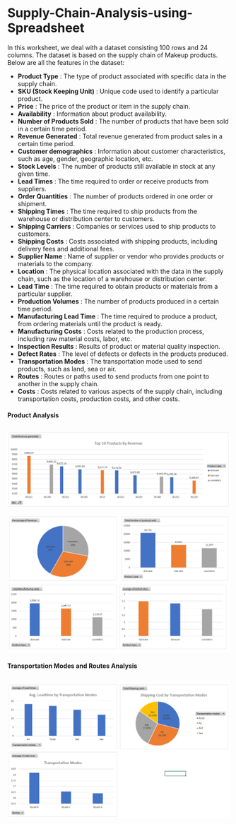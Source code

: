 # Supply-Chain-Analysis-using-Spreadsheet
In this worksheet, we deal with a dataset consisting 100 rows and 24 columns. The dataset is based on the supply chain of Makeup products. Below are all the features in the dataset:

- **Product Type** : The type of product associated with specific data in the supply chain.
- **SKU (Stock Keeping Unit)** : Unique code used to identify a particular product.
- **Price** : The price of the product or item in the supply chain.
- **Availability** : Information about product availability.
- **Number of Products Sold** : The number of products that have been sold in a certain time period.
- **Revenue Generated** : Total revenue generated from product sales in a certain time period.
- **Customer demographics** : Information about customer characteristics, such as age, gender, geographic location, etc.
- **Stock Levels** : The number of products still available in stock at any given time.
- **Lead Times** : The time required to order or receive products from suppliers.
- **Order Quantities** : The number of products ordered in one order or shipment.
- **Shipping Times** : The time required to ship products from the warehouse or distribution center to customers.
- **Shipping Carriers** : Companies or services used to ship products to customers.
- **Shipping Costs** : Costs associated with shipping products, including delivery fees and additional fees.
- **Supplier Name** : Name of supplier or vendor who provides products or materials to the company.
- **Location** : The physical location associated with the data in the supply chain, such as the location of a warehouse or distribution center.
- **Lead Time** : The time required to obtain products or materials from a particular supplier.
- **Production Volumes** : The number of products produced in a certain time period.
- **Manufacturing Lead Time** : The time required to produce a product, from ordering materials until the product is ready.
- **Manufacturing Costs** : Costs related to the production process, including raw material costs, labor, etc.
- **Inspection Results** : Results of product or material quality inspection.
- **Defect Rates** : The level of defects or defects in the products produced.
- **Transportation Modes** : The transportation mode used to send products, such as land, sea or air.
- **Routes** : Routes or paths used to send products from one point to another in the supply chain.
- **Costs** : Costs related to various aspects of the supply chain, including transportation costs, production costs, and other costs.

<!--------------------------------------- 00 ------------------------------------------->
<h4 id="q01"> Product Analysis </h4>

## <!-- Horizontal Line --> ## 

![image for transportation](images/product.PNG)

![image for transportation](images/producttype.PNG)

<!--------------------------------------- 00 ------------------------------------------->
<h4 id="q01"> Transportation Modes and Routes Analysis </h4>

## <!-- Horizontal Line --> ## 

![image for transportation](images/transportation.PNG)

